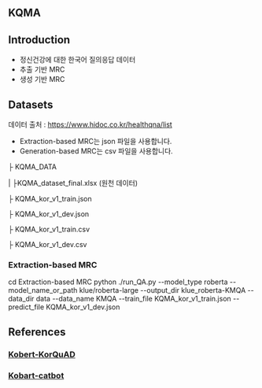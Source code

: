 ## KQMA
## Introduction
* 정신건강에 대한 한국어 질의응답 데이터
* 추출 기반 MRC
* 생성 기반 MRC

## Datasets
데이터 출처 : https://www.hidoc.co.kr/healthqna/list
* Extraction-based MRC는 json 파일을 사용합니다.
* Generation-based MRC는 csv 파일을 사용합니다.
  
├ KQMA_DATA

|   ├KQMA_dataset_final.xlsx (원천 데이터)

├  KQMA_kor_v1_train.json

├  KQMA_kor_v1_dev.json

├  KQMA_kor_v1_train.csv

├  KQMA_kor_v1_dev.csv

### Extraction-based MRC

cd Extraction-based MRC
  python ./run_QA.py --model_type roberta --model_name_or_path klue/roberta-large --output_dir klue_roberta-KMQA --data_dir data --data_name KMQA --train_file KQMA_kor_v1_train.json --predict_file KQMA_kor_v1_dev.json 

## References
### [Kobert-KorQuAD](https://github.com/monologg/KoBERT-KorQuAD)
### [Kobart-catbot](https://github.com/haven-jeon/KoBART-chatbot)
